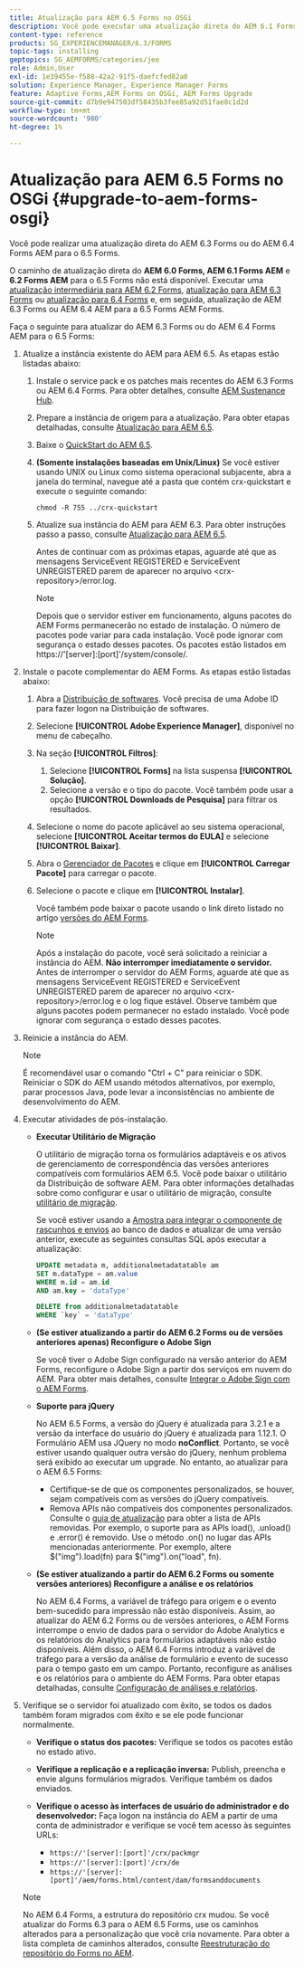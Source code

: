 ```yaml
---
title: Atualização para AEM 6.5 Forms no OSGi
description: Você pode executar uma atualização direta do AEM 6.1 Forms, AEM 6.2 Forms e LiveCycle AEM ES4 SP1 para o 6.3 Forms.
content-type: reference
products: SG_EXPERIENCEMANAGER/6.3/FORMS
topic-tags: installing
geptopics: SG_AEMFORMS/categories/jee
role: Admin,User
exl-id: 1e39455e-f588-42a2-91f5-daefcfed82a0
solution: Experience Manager, Experience Manager Forms
feature: Adaptive Forms,AEM Forms on OSGi, AEM Forms Upgrade
source-git-commit: d7b9e947503df58435b3fee85a92d51fae8c1d2d
workflow-type: tm+mt
source-wordcount: '980'
ht-degree: 1%

---
```


# Atualização para AEM 6.5 Forms no OSGi {#upgrade-to-aem-forms-osgi}

Você pode realizar uma atualização direta do AEM 6.3 Forms ou do AEM 6.4 Forms AEM para o 6.5 Forms.

O caminho de atualização direta do **AEM 6.0 Forms, AEM 6.1 Forms AEM** e **6.2 Forms AEM** para o 6.5 Forms não está disponível. Executar uma [atualização intermediária para AEM 6.2 Forms](https://helpx.adobe.com/experience-manager/6-2/forms/using/upgrade.html), [atualização para AEM 6.3 Forms](https://helpx.adobe.com/experience-manager/6-3/forms/using/upgrade.html) ou [atualização para 6.4 Forms](/help/forms/using/upgrade.md) e, em seguida, atualização de AEM 6.3 Forms ou AEM 6.4 AEM para a 6.5 Forms AEM Forms.

Faça o seguinte para atualizar do AEM 6.3 Forms ou do AEM 6.4 Forms AEM para o 6.5 Forms:

1. Atualize a instância existente do AEM para AEM 6.5. As etapas estão listadas abaixo:

   1. Instale o service pack e os patches mais recentes do AEM 6.3 Forms ou AEM 6.4 Forms. Para obter detalhes, consulte [AEM Sustenance Hub](https://helpx.adobe.com/br/experience-manager/aem-releases-updates.html).
   1. Prepare a instância de origem para a atualização. Para obter etapas detalhadas, consulte [Atualização para AEM 6.5](/help/sites-deploying/upgrade.md).
   1. Baixe o [QuickStart do AEM 6.5](/help/sites-deploying/deploy.md#getting%20the%20software).
   1. **(Somente instalações baseadas em Unix/Linux)** Se você estiver usando UNIX ou Linux como sistema operacional subjacente, abra a janela do terminal, navegue até a pasta que contém crx-quickstart e execute o seguinte comando:

      `chmod -R 755 ../crx-quickstart`

   1. Atualize sua instância do AEM para AEM 6.3. Para obter instruções passo a passo, consulte [Atualização para AEM 6.5](/help/sites-deploying/upgrade.md).

      Antes de continuar com as próximas etapas, aguarde até que as mensagens ServiceEvent REGISTERED e ServiceEvent UNREGISTERED parem de aparecer no arquivo &lt;crx-repository>/error.log.

      >[!NOTE]
      >
      >Depois que o servidor estiver em funcionamento, alguns pacotes do AEM Forms permanecerão no estado de instalação. O número de pacotes pode variar para cada instalação. Você pode ignorar com segurança o estado desses pacotes. Os pacotes estão listados em https://&#39;[server]:[port]&#39;/system/console/.

1. Instale o pacote complementar do AEM Forms. As etapas estão listadas abaixo:

   1. Abra a [Distribuição de softwares](https://experience.adobe.com/downloads). Você precisa de uma Adobe ID para fazer logon na Distribuição de softwares.
   1. Selecione **[!UICONTROL Adobe Experience Manager]**, disponível no menu de cabeçalho.
   1. Na seção **[!UICONTROL Filtros]**:
      1. Selecione **[!UICONTROL Forms]** na lista suspensa **[!UICONTROL Solução]**.
      1. Selecione a versão e o tipo do pacote. Você também pode usar a opção **[!UICONTROL Downloads de Pesquisa]** para filtrar os resultados.
   1. Selecione o nome do pacote aplicável ao seu sistema operacional, selecione **[!UICONTROL Aceitar termos do EULA]** e selecione **[!UICONTROL Baixar]**.
   1. Abra o [Gerenciador de Pacotes](https://experienceleague.adobe.com/docs/experience-manager-65/administering/contentmanagement/package-manager.html) e clique em **[!UICONTROL Carregar Pacote]** para carregar o pacote.
   1. Selecione o pacote e clique em **[!UICONTROL Instalar]**.

      Você também pode baixar o pacote usando o link direto listado no artigo [versões do AEM Forms](https://helpx.adobe.com/aem-forms/kb/aem-forms-releases.html).

      >[!NOTE]
      >
      >Após a instalação do pacote, você será solicitado a reiniciar a instância do AEM. **Não interromper imediatamente o servidor.** Antes de interromper o servidor do AEM Forms, aguarde até que as mensagens ServiceEvent REGISTERED e ServiceEvent UNREGISTERED parem de aparecer no arquivo &lt;crx-repository>/error.log e o log fique estável. Observe também que alguns pacotes podem permanecer no estado instalado. Você pode ignorar com segurança o estado desses pacotes.

1. Reinicie a instância do AEM.

   >[!NOTE]
   >
   É recomendável usar o comando &quot;Ctrl + C&quot; para reiniciar o SDK. Reiniciar o SDK do AEM usando métodos alternativos, por exemplo, parar processos Java, pode levar a inconsistências no ambiente de desenvolvimento do AEM.

1. Executar atividades de pós-instalação.

   * **Executar Utilitário de Migração**

     O utilitário de migração torna os formulários adaptáveis e os ativos de gerenciamento de correspondência das versões anteriores compatíveis com formulários AEM 6.5. Você pode baixar o utilitário da Distribuição de software AEM. Para obter informações detalhadas sobre como configurar e usar o utilitário de migração, consulte [utilitário de migração](../../forms/using/migration-utility.md).

     Se você estiver usando a [Amostra para integrar o componente de rascunhos e envios](https://helpx.adobe.com/experience-manager/6-3/forms/using/integrate-draft-submission-database.html) ao banco de dados e atualizar de uma versão anterior, execute as seguintes consultas SQL após executar a atualização:

     ```sql
     UPDATE metadata m, additionalmetadatatable am
     SET m.dataType = am.value
     WHERE m.id = am.id
     AND am.key = 'dataType'
     ```

     ```sql
     DELETE from additionalmetadatatable
     WHERE `key` = 'dataType'
     ```

   * **(Se estiver atualizando a partir do AEM 6.2 Forms ou de versões anteriores apenas) Reconfigure o Adobe Sign**

     Se você tiver o Adobe Sign configurado na versão anterior do AEM Forms, reconfigure o Adobe Sign a partir dos serviços em nuvem do AEM. Para obter mais detalhes, consulte [Integrar o Adobe Sign com o AEM Forms](../../forms/using/adobe-sign-integration-adaptive-forms.md).

   * **Suporte para jQuery**

     No AEM 6.5 Forms, a versão do jQuery é atualizada para 3.2.1 e a versão da interface do usuário do jQuery é atualizada para 1.12.1. O Formulário AEM usa JQuery no modo **noConflict**. Portanto, se você estiver usando qualquer outra versão do jQuery, nenhum problema será exibido ao executar um upgrade. No entanto, ao atualizar para o AEM 6.5 Forms:

      * Certifique-se de que os componentes personalizados, se houver, sejam compatíveis com as versões do jQuery compatíveis.
      * Remova APIs não compatíveis dos componentes personalizados. Consulte o [guia de atualização](https://jquery.com/upgrade-guide/3.0/) para obter a lista de APIs removidas. Por exemplo, o suporte para as APIs load(), .unload() e .error() é removido. Use o método .on() no lugar das APIs mencionadas anteriormente. Por exemplo, altere $(&quot;img&quot;).load(fn) para $(&quot;img&quot;).on(&quot;load&quot;, fn).

   * **(Se estiver atualizando a partir do AEM 6.2 Forms ou somente versões anteriores) Reconfigure a análise e os relatórios**

     No AEM 6.4 Forms, a variável de tráfego para origem e o evento bem-sucedido para impressão não estão disponíveis. Assim, ao atualizar do AEM 6.2 Forms ou de versões anteriores, o AEM Forms interrompe o envio de dados para o servidor do Adobe Analytics e os relatórios do Analytics para formulários adaptáveis não estão disponíveis. Além disso, o AEM 6.4 Forms introduz a variável de tráfego para a versão da análise de formulário e evento de sucesso para o tempo gasto em um campo. Portanto, reconfigure as análises e os relatórios para o ambiente do AEM Forms. Para obter etapas detalhadas, consulte [Configuração de análises e relatórios](../../forms/using/configure-analytics-forms-documents.md).

1. Verifique se o servidor foi atualizado com êxito, se todos os dados também foram migrados com êxito e se ele pode funcionar normalmente.

   * **Verifique o status dos pacotes:** Verifique se todos os pacotes estão no estado ativo.
   * **Verifique a replicação e a replicação inversa:** Publish, preencha e envie alguns formulários migrados. Verifique também os dados enviados.
   * **Verifique o acesso às interfaces de usuário do administrador e do desenvolvedor:** Faça logon na instância do AEM a partir de uma conta de administrador e verifique se você tem acesso às seguintes URLs:

      * `https://'[server]:[port]'/crx/packmgr`
      * `https://'[server]:[port]'/crx/de`
      * `https://'[server]:[port]'/aem/forms.html/content/dam/formsanddocuments`

   >[!NOTE]
   >
   No AEM 6.4 Forms, a estrutura do repositório crx mudou. Se você atualizar do Forms 6.3 para o AEM 6.5 Forms, use os caminhos alterados para a personalização que você cria novamente. Para obter a lista completa de caminhos alterados, consulte [Reestruturação do repositório do Forms no AEM](/help/sites-deploying/forms-repository-restructuring-in-aem-6-5.md).

